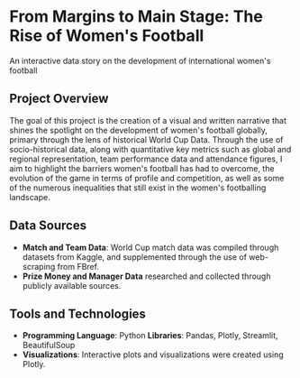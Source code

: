 # From Margins to Main Stage: The Rise of Women's Football

An interactive data story on the development of international women's football

## Project Overview

The goal of this project is the creation of a visual and written narrative that shines the spotlight on the development of women's football globally, 
primary through the lens of historical World Cup Data. Through the use of socio-historical data, along with quantitative key metrics such as global 
and regional representation, team performance data and attendance figures, I aim to highlight the barriers women's football has had to overcome, the evolution 
of the game in terms of profile and competition, as well as some of the numerous inequalities that still exist in the women's footballing landscape. 



## Data Sources

- **Match and Team Data**: World Cup match data was compiled through datasets from Kaggle, and supplemented through the use of web-scraping from FBref.
- **Prize Money and Manager Data** researched and collected through publicly available sources.

## Tools and Technologies

- **Programming Language**: Python
  **Libraries**: Pandas, Plotly, Streamlit, BeautifulSoup
- **Visualizations**: Interactive plots and visualizations were created using Plotly. 
